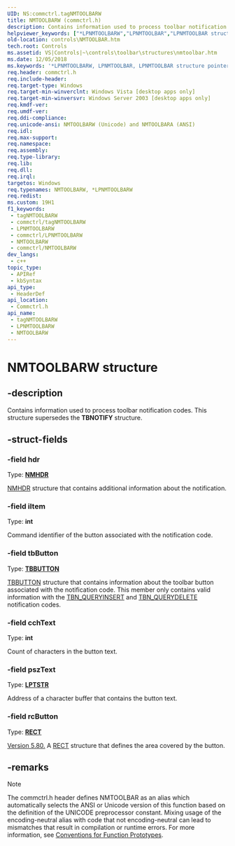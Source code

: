 ```yaml
---
UID: NS:commctrl.tagNMTOOLBARW
title: NMTOOLBARW (commctrl.h)
description: Contains information used to process toolbar notification codes. This structure supersedes the TBNOTIFY structure.
helpviewer_keywords: ["*LPNMTOOLBARW","LPNMTOOLBAR","LPNMTOOLBAR structure pointer [Windows Controls]","NMTOOLBAR","NMTOOLBAR structure [Windows Controls]","NMTOOLBARA","NMTOOLBARW","_win32_NMTOOLBAR","_win32_NMTOOLBAR_cpp","commctrl/LPNMTOOLBAR","commctrl/NMTOOLBAR","commctrl/NMTOOLBARA","commctrl/NMTOOLBARW","controls.NMTOOLBAR","controls._win32_NMTOOLBAR"]
old-location: controls\NMTOOLBAR.htm
tech.root: Controls
ms.assetid: VS|Controls|~\controls\toolbar\structures\nmtoolbar.htm
ms.date: 12/05/2018
ms.keywords: '*LPNMTOOLBARW, LPNMTOOLBAR, LPNMTOOLBAR structure pointer [Windows Controls], NMTOOLBAR, NMTOOLBAR structure [Windows Controls], NMTOOLBARA, NMTOOLBARW, _win32_NMTOOLBAR, _win32_NMTOOLBAR_cpp, commctrl/LPNMTOOLBAR, commctrl/NMTOOLBAR, commctrl/NMTOOLBARA, commctrl/NMTOOLBARW, controls.NMTOOLBAR, controls._win32_NMTOOLBAR'
req.header: commctrl.h
req.include-header: 
req.target-type: Windows
req.target-min-winverclnt: Windows Vista [desktop apps only]
req.target-min-winversvr: Windows Server 2003 [desktop apps only]
req.kmdf-ver: 
req.umdf-ver: 
req.ddi-compliance: 
req.unicode-ansi: NMTOOLBARW (Unicode) and NMTOOLBARA (ANSI)
req.idl: 
req.max-support: 
req.namespace: 
req.assembly: 
req.type-library: 
req.lib: 
req.dll: 
req.irql: 
targetos: Windows
req.typenames: NMTOOLBARW, *LPNMTOOLBARW
req.redist: 
ms.custom: 19H1
f1_keywords:
 - tagNMTOOLBARW
 - commctrl/tagNMTOOLBARW
 - LPNMTOOLBARW
 - commctrl/LPNMTOOLBARW
 - NMTOOLBARW
 - commctrl/NMTOOLBARW
dev_langs:
 - c++
topic_type:
 - APIRef
 - kbSyntax
api_type:
 - HeaderDef
api_location:
 - Commctrl.h
api_name:
 - tagNMTOOLBARW
 - LPNMTOOLBARW
 - NMTOOLBARW
---
```


# NMTOOLBARW structure


## -description

Contains information used to process toolbar notification codes. This structure supersedes the 
			<b>TBNOTIFY</b> structure.

## -struct-fields

### -field hdr

Type: <b><a href="/windows/desktop/api/richedit/ns-richedit-nmhdr">NMHDR</a></b>


<a href="/windows/desktop/api/richedit/ns-richedit-nmhdr">NMHDR</a> structure that contains additional information about the notification.

### -field iItem

Type: <b>int</b>

Command identifier of the button associated with the notification code.

### -field tbButton

Type: <b><a href="/windows/desktop/api/commctrl/ns-commctrl-tbbutton">TBBUTTON</a></b>


<a href="/windows/desktop/api/commctrl/ns-commctrl-tbbutton">TBBUTTON</a> structure that contains information about the toolbar button associated with the notification code. This member only contains valid information with the <a href="/windows/desktop/Controls/tbn-queryinsert">TBN_QUERYINSERT</a> and <a href="/windows/desktop/Controls/tbn-querydelete">TBN_QUERYDELETE</a> notification codes.

### -field cchText

Type: <b>int</b>

Count of characters in the button text.

### -field pszText

Type: <b><a href="/windows/desktop/WinProg/windows-data-types">LPTSTR</a></b>

Address of a character buffer that contains the button text.

### -field rcButton

Type: <b><a href="/windows/desktop/api/windef/ns-windef-rect">RECT</a></b>


<a href="/windows/desktop/Controls/common-control-versions">Version 5.80.</a> A <a href="/windows/desktop/api/windef/ns-windef-rect">RECT</a> structure that defines the area covered by the button.

## -remarks

> [!NOTE]
> The commctrl.h header defines NMTOOLBAR as an alias which automatically selects the ANSI or Unicode version of this function based on the definition of the UNICODE preprocessor constant. Mixing usage of the encoding-neutral alias with code that not encoding-neutral can lead to mismatches that result in compilation or runtime errors. For more information, see [Conventions for Function Prototypes](/windows/win32/intl/conventions-for-function-prototypes).

